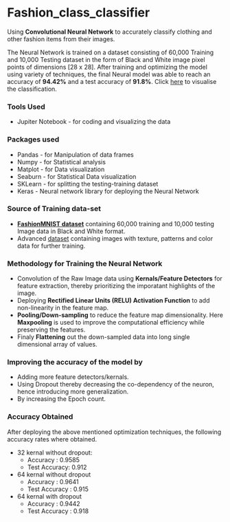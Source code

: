 # Fashion_class_classifier

Using **Convolutional Neural Network** to accurately classify clothing and other fashion items from their images.

The Neural Network is trained on a dataset consisting of 60,000 Training and 10,000 Testing dataset in the form of Black and White image pixel points of dimensions [28 x 28]. After training and optimizing the model using variety of techniques, the final Neural model was able to reach an accuracy of **94.42%** and a test accuracy of **91.8%**. Click [here](https://github.com/vaishak47/fashion_class_classifier/blob/master/fashion_classifier.ipynb) to visualise the classification.

### Tools Used
* Jupiter Notebook - for coding and visualizing the data

### Packages used
* Pandas - for Manipulation of data frames
* Numpy - for Statistical analysis
* Matplot - for Data visualization
* Seaburn - for Statistical Data visualization
* SKLearn - for splitting the testing-training dataset
* Keras - Neural network library for deploying the Neural Network

### Source of Training data-set
* **[FashionMNIST dataset](https://www.kaggle.com/zalando-research/fashionmnist/data)** containing 60,000 training and 10,000 testing Image data in Black and White format.
* Advanced [dataset](http://mmlab.ie.cuhk.edu.hk/projects/DeepFashion.html) containing images with texture, patterns and color data for further training.

### Methodology for Training the Neural Network
* Convolution of the Raw Image data using **Kernals/Feature Detectors** for feature extraction, thereby prioritizing the imporatant highlights of the image.
* Deploying **Rectified Linear Units (RELU) Activation Function** to add non-linearity in the feature map.
* **Pooling/Down-sampling** to reduce the feature map dimensionality. Here **Maxpooling** is used to improve the computational efficiency while preserving the features.
* Finaly **Flattening** out the down-sampled data into long single dimensional array of values.


### Improving the accuracy of the model by 
* Adding more feature detectors/kernals.
* Using Dropout thereby decreasing the co-dependency of the neuron, hence introducing more generalization.
* By increasing the Epoch count.

### Accuracy Obtained
After deploying the above mentioned optimization techniques, the following accuracy rates where obtained.
* 32 kernal without dropout:
    - Accuracy : 0.9585
    - Test Accuracy: 0.912
* 64 kernal without dropout
    - Accuracy : 0.9641
    - Test Accuracy : 0.915
* 64 kernal with dropout
    - Accuracy : 0.9442
    - Test Accuracy : 0.918

